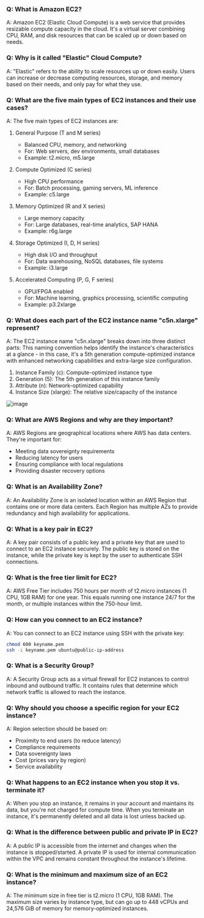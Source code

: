 ### Q: What is Amazon EC2?
A: Amazon EC2 (Elastic Cloud Compute) is a web service that provides resizable compute capacity in the cloud. It's a virtual server combining CPU, RAM, and disk resources that can be scaled up or down based on needs.

### Q: Why is it called "Elastic" Cloud Compute?
A: "Elastic" refers to the ability to scale resources up or down easily. Users can increase or decrease computing resources, storage, and memory based on their needs, and only pay for what they use.

### Q: What are the five main types of EC2 instances and their use cases?
A: The five main types of EC2 instances are:

1. General Purpose (T and M series)
   - Balanced CPU, memory, and networking
   - For: Web servers, dev environments, small databases
   - Example: t2.micro, m5.large

2. Compute Optimized (C series)
   - High CPU performance
   - For: Batch processing, gaming servers, ML inference
   - Example: c5.large

3. Memory Optimized (R and X series)
   - Large memory capacity
   - For: Large databases, real-time analytics, SAP HANA
   - Example: r6g.large

4. Storage Optimized (I, D, H series)
   - High disk I/O and throughput
   - For: Data warehousing, NoSQL databases, file systems
   - Example: i3.large

5. Accelerated Computing (P, G, F series)
   - GPU/FPGA enabled
   - For: Machine learning, graphics processing, scientific computing
   - Example: p3.2xlarge


### Q: What does each part of the EC2 instance name "c5n.xlarge" represent?

A: The EC2 instance name "c5n.xlarge" breaks down into three distinct parts:
This naming convention helps identify the instance's characteristics at a glance - in this case, it's a 5th generation compute-optimized instance with enhanced networking capabilities and extra-large size configuration.

1. Instance Family (c): Compute-optimized instance type
2. Generation (5): The 5th generation of this instance family
3. Attribute (n): Network-optimized capability
4. Instance Size (xlarge): The relative size/capacity of the instance

![image](https://github.com/iam-veeramalla/aws-devops-zero-to-hero/assets/43399466/fc8e083c-dba5-41a6-94b9-14ebef0255c1)

### Q: What are AWS Regions and why are they important?
A: AWS Regions are geographical locations where AWS has data centers. They're important for:
- Meeting data sovereignty requirements
- Reducing latency for users
- Ensuring compliance with local regulations
- Providing disaster recovery options

### Q: What is an Availability Zone?
A: An Availability Zone is an isolated location within an AWS Region that contains one or more data centers. Each Region has multiple AZs to provide redundancy and high availability for applications.

### Q: What is a key pair in EC2?
A: A key pair consists of a public key and a private key that are used to connect to an EC2 instance securely. The public key is stored on the instance, while the private key is kept by the user to authenticate SSH connections.

### Q: What is the free tier limit for EC2?
A: AWS Free Tier includes 750 hours per month of t2.micro instances (1 CPU, 1GB RAM) for one year. This equals running one instance 24/7 for the month, or multiple instances within the 750-hour limit.

### Q: How can you connect to an EC2 instance?
A: You can connect to an EC2 instance using SSH with the private key:
```bash
chmod 600 keyname.pem
ssh -i keyname.pem ubuntu@public-ip-address
```

### Q: What is a Security Group?
A: A Security Group acts as a virtual firewall for EC2 instances to control inbound and outbound traffic. It contains rules that determine which network traffic is allowed to reach the instance.

### Q: Why should you choose a specific region for your EC2 instance?
A: Region selection should be based on:
- Proximity to end users (to reduce latency)
- Compliance requirements
- Data sovereignty laws
- Cost (prices vary by region)
- Service availability

### Q: What happens to an EC2 instance when you stop it vs. terminate it?
A: When you stop an instance, it remains in your account and maintains its data, but you're not charged for compute time. When you terminate an instance, it's permanently deleted and all data is lost unless backed up.

### Q: What is the difference between public and private IP in EC2?
A: A public IP is accessible from the internet and changes when the instance is stopped/started. A private IP is used for internal communication within the VPC and remains constant throughout the instance's lifetime.

### Q: What is the minimum and maximum size of an EC2 instance?
A: The minimum size in free tier is t2.micro (1 CPU, 1GB RAM). The maximum size varies by instance type, but can go up to 448 vCPUs and 24,576 GiB of memory for memory-optimized instances.
